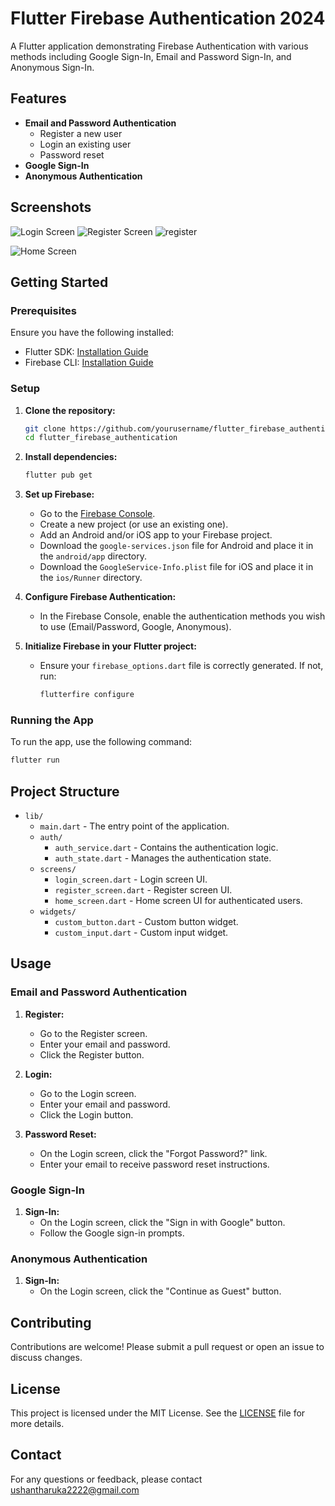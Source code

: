 # Flutter Firebase Authentication 2024

A Flutter application demonstrating Firebase Authentication with various methods including Google Sign-In, Email and Password Sign-In, and Anonymous Sign-In.

## Features

- **Email and Password Authentication**
  - Register a new user
  - Login an existing user
  - Password reset
- **Google Sign-In**
- **Anonymous Authentication**

## Screenshots

![Login Screen](screenshots/login.png)
![Register Screen](screenshots/register.png)
![register](https://github.com/ushan-Tharuka/Flutter-firebase/assets/74971901/c3077b31-b298-4a60-9a58-77a5d9a5e004)

![Home Screen](screenshots/home.png)

## Getting Started

### Prerequisites

Ensure you have the following installed:

- Flutter SDK: [Installation Guide](https://flutter.dev/docs/get-started/install)
- Firebase CLI: [Installation Guide](https://firebase.google.com/docs/cli#install_the_firebase_cli)

### Setup

1. **Clone the repository:**
   ```bash
   git clone https://github.com/yourusername/flutter_firebase_authentication.git
   cd flutter_firebase_authentication
   ```

2. **Install dependencies:**
   ```bash
   flutter pub get
   ```

3. **Set up Firebase:**
   - Go to the [Firebase Console](https://console.firebase.google.com/).
   - Create a new project (or use an existing one).
   - Add an Android and/or iOS app to your Firebase project.
   - Download the `google-services.json` file for Android and place it in the `android/app` directory.
   - Download the `GoogleService-Info.plist` file for iOS and place it in the `ios/Runner` directory.

4. **Configure Firebase Authentication:**
   - In the Firebase Console, enable the authentication methods you wish to use (Email/Password, Google, Anonymous).

5. **Initialize Firebase in your Flutter project:**
   - Ensure your `firebase_options.dart` file is correctly generated. If not, run:
     ```bash
     flutterfire configure
     ```

### Running the App

To run the app, use the following command:

```bash
flutter run
```

## Project Structure

- `lib/`
  - `main.dart` - The entry point of the application.
  - `auth/`
    - `auth_service.dart` - Contains the authentication logic.
    - `auth_state.dart` - Manages the authentication state.
  - `screens/`
    - `login_screen.dart` - Login screen UI.
    - `register_screen.dart` - Register screen UI.
    - `home_screen.dart` - Home screen UI for authenticated users.
  - `widgets/`
    - `custom_button.dart` - Custom button widget.
    - `custom_input.dart` - Custom input widget.

## Usage

### Email and Password Authentication

1. **Register:**
   - Go to the Register screen.
   - Enter your email and password.
   - Click the Register button.

2. **Login:**
   - Go to the Login screen.
   - Enter your email and password.
   - Click the Login button.

3. **Password Reset:**
   - On the Login screen, click the "Forgot Password?" link.
   - Enter your email to receive password reset instructions.

### Google Sign-In

1. **Sign-In:**
   - On the Login screen, click the "Sign in with Google" button.
   - Follow the Google sign-in prompts.

### Anonymous Authentication

1. **Sign-In:**
   - On the Login screen, click the "Continue as Guest" button.

## Contributing

Contributions are welcome! Please submit a pull request or open an issue to discuss changes.

## License

This project is licensed under the MIT License. See the [LICENSE](LICENSE) file for more details.

## Contact

For any questions or feedback, please contact ushantharuka2222@gmail.com
